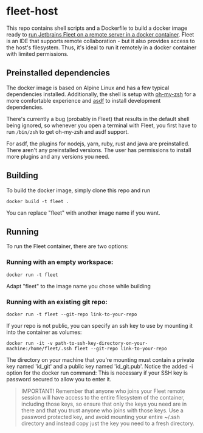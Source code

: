 # fleet-host

This repo contains shell scripts and a Dockerfile to build a docker image ready to
[run Jetbrains Fleet on a remote server in a docker container](https://www.jetbrains.com/help/fleet/install-on-a-remote-machine.html).
Fleet is an IDE that supports remote collaboration - but it also provides access
to the host's filesystem. Thus, it's ideal to run it remotely in a docker container with
limited permissions.

## Preinstalled dependencies

The docker image is based on Alpine Linux and has a few typical dependencies installed.
Additionally, the shell is setup with [oh-my-zsh](https://github.com/ohmyzsh/ohmyzsh) for
a more comfortable experience and [asdf](https://github.com/asdf-vm/asdf) to install
development dependencies.

There's currently a bug (probably in Fleet) that results in the default shell being ignored,
so whenever you open a terminal with Fleet, you first have to run `/bin/zsh` to get oh-my-zsh
and asdf support.

For asdf, the plugins for nodejs, yarn, ruby, rust and java are preinstalled. There aren't any
preinstalled versions. The user has permissions to install more plugins and any versions
you need.

## Building

To build the docker image, simply clone this repo and run

    docker build -t fleet .

You can replace "fleet" with another image name if you want.

## Running

To run the Fleet container, there are two options:

### Running with an empty workspace:

    docker run -t fleet

Adapt "fleet" to the image name you chose while building

### Running with an existing git repo:

    docker run -t fleet --git-repo link-to-your-repo

If your repo is not public, you can specify an ssh key to use by mounting it into the
container as volumes:

    docker run -it -v path-to-ssh-key-directory-on-your-machine:/home/fleet/.ssh fleet --git-repo link-to-your-repo

The directory on your machine that you're mounting must contain a private key named 'id_git'
and a public key named 'id_git.pub'. Notice the added -i option for the docker run command:
This is necessary if your SSH key is password secured to allow you to enter it.

> IMPORTANT!
> Remember that anyone who joins your Fleet remote session will have access to the entire
> filesystem of the container, including those keys, so ensure that only the keys you
> need are in there and that you trust anyone who joins with those keys. Use a password
> protected key, and avoid mounting your entire ~/.ssh directory and instead copy just
> the key you need to a fresh directory.
